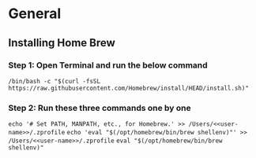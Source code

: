 # General

## Installing Home Brew
### Step 1: Open Terminal and run the below command
``` /bin/bash -c "$(curl -fsSL https://raw.githubusercontent.com/Homebrew/install/HEAD/install.sh)" ```
### Step 2: Run these three commands one by one 
```echo '# Set PATH, MANPATH, etc., for Homebrew.' >> /Users/<<user-name>>/.zprofile```
```echo 'eval "$(/opt/homebrew/bin/brew shellenv)"' >> /Users/<<user-name>>/.zprofile```
```eval "$(/opt/homebrew/bin/brew shellenv)"```
